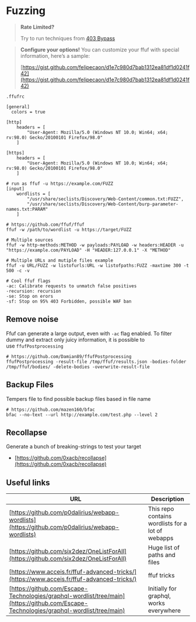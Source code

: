 # Fuzzing

> **Rate Limited?**
> 
> Try to run techniques from [403 Bypass](https://caon.io/docs/exploitation/403bypass/)

> **Configure your options!** You can customize your ffuf with special information, here’s a sample:
> 
> [https://gist.github.com/felipecaon/d1e7c980d7bab1312ea81df1d0241f42](https://gist.github.com/felipecaon/d1e7c980d7bab1312ea81df1d0241f42)

`.ffufrc`
```
[general]
  colors = true

[http]
    headers = [
        "User-Agent: Mozilla/5.0 (Windows NT 10.0; Win64; x64; rv:98.0) Gecko/20100101 Firefox/98.0"
    ]

[https]
    headers = [
        "User-Agent: Mozilla/5.0 (Windows NT 10.0; Win64; x64; rv:98.0) Gecko/20100101 Firefox/98.0"
    ]
    
# run as ffuf -u https://example.com/FUZZ
[input]
    wordlists = [
        "/usr/share/seclists/Discovery/Web-Content/common.txt:FUZZ",
        "/usr/share/seclists/Discovery/Web-Content/burp-parameter-names.txt:PARAM"
    ]
```

```
# https://github.com/ffuf/ffuf
ffuf -w /path/to/wordlist -u https://target/FUZZ

# Multiple sources
ffuf -w http-methods:METHOD -w payloads:PAYLOAD -w headers:HEADER -u "https://example.com/PAYLOAD" -H "HEADER:127.0.0.1" -X "METHOD"

# Multiple URLs and mutiple files example
ffuf -u URL/FUZZ -w listofurls:URL -w listofpaths:FUZZ -maxtime 300 -t 500 -c -v

# Cool ffuf flags
-ac: Calibrate requests to unmatch false positives
-recursion: recursion
-se: Stop on erors
-sf: Stop on 95% 403 Forbidden, possible WAF ban
```

## Remove noise

Ffuf can generate a large output, even with `-ac` flag enabled. To filter dummy and extract only juicy information, it is possible to use `ffufPostprocessing`

```
# https://github.com/Damian89/ffufPostprocessing
ffufPostprocessing -result-file /tmp/ffuf/results.json -bodies-folder /tmp/ffuf/bodies/ -delete-bodies -overwrite-result-file
```

## Backup Files

Tempers file to find possible backup files based in file name

```
# https://github.com/mazen160/bfac
bfac --no-text --url http://example.com/test.php --level 2
```

## Recollapse

Generate a bunch of breaking-strings to test your target

- [https://github.com/0xacb/recollapse](https://github.com/0xacb/recollapse)

## Useful links

|URL|Description|
|---|---|
|[https://github.com/p0dalirius/webapp-wordlists](https://github.com/p0dalirius/webapp-wordlists)|This repo contains wordlists for a lot of webapps|
|[https://github.com/six2dez/OneListForAll](https://github.com/six2dez/OneListForAll)|Huge list of paths and files|
|[https://www.acceis.fr/ffuf-advanced-tricks/](https://www.acceis.fr/ffuf-advanced-tricks/)|ffuf tricks|
|[https://github.com/Escape-Technologies/graphql-wordlist/tree/main](https://github.com/Escape-Technologies/graphql-wordlist/tree/main)|Initially for graphql, works everywhere|